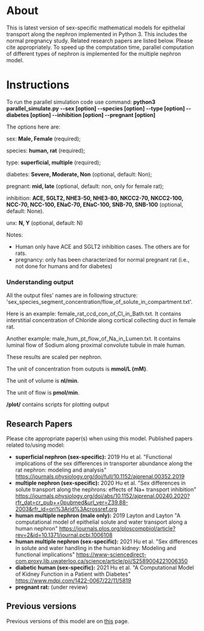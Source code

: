 # About
This is latest version of sex-specific mathematical models for epithelial transport along the nephron implemented in Python 3. This includes the normal pregnancy study. Related research papers are listed below. Please cite appropriately. To speed up the computation time, parallel computation of different types of nephron is implemented for the multiple nephron model. 

# Instructions
To run the parallel simulation code use command: **python3 parallel_simulate.py --sex [option] --species [option] --type [option] --diabetes [option] --inhibition [option] --pregnant [option]**

The options here are:

sex: **Male, Female** (required);

species: **human, rat** (required);

type: **superficial, multiple** (required);

diabetes: **Severe, Moderate, Non** (optional, default: Non);

pregnant: **mid, late** (optional, default: non, only for female rat);

inhibition: **ACE, SGLT2, NHE3-50, NHE3-80, NKCC2-70, NKCC2-100, NCC-70, NCC-100, ENaC-70, ENaC-100, SNB-70, SNB-100** (optional, default: None).

unx: **N, Y** (optional, default: N)

Notes:
* Human only have ACE and SGLT2 inhibition cases. The others are for rats.
* pregnancy: only has been characterized for normal pregnant rat (i.e., not done for humans and for diabetes)

### Understanding output

All the output files' names are in following structure: 'sex_species_segment_concentration/flow_of_solute_in_compartment.txt'. 

Here is an example: female_rat_ccd_con_of_Cl_in_Bath.txt. It contains interstitial concentration of Chloride along cortical collecting duct in female rat.

Another example: male_hum_pt_flow_of_Na_in_Lumen.txt. It contains luminal flow of Sodium along proximal convolute tubule in male human.

These results are scaled per nephron.

The unit of concentration from outputs is **mmol/L (mM)**.

The unit of volume is **nl/min**.

The unit of flow is **pmol/min**.

**/plot/** contains scripts for plotting output

## Research Papers
Please cite appropriate paper(s) when using this model.
Published papers related to/using model:

* **superficial nephron (sex-specific):** 2019 Hu et al. "Functional implications of the sex differences in transporter abundance along the rat nephron: modeling and analysis"  https://journals.physiology.org/doi/full/10.1152/ajprenal.00352.2019
* **multiple nephron (sex-specific):** 2020 Hu et al. "Sex differences in solute transport along the nephrons: effects of Na+ transport inhibition" https://journals.physiology.org/doi/abs/10.1152/ajprenal.00240.2020?rfr_dat=cr_pub++0pubmed&url_ver=Z39.88-2003&rfr_id=ori%3Arid%3Acrossref.org
* **human multiple nephron (male only):** 2019 Layton and Layton "A computational model of epithelial solute and water transport along a human nephron"  https://journals.plos.org/ploscompbiol/article?rev=2&id=10.1371/journal.pcbi.1006108
* **human multiple nephron (sex-specific):** 2021 Hu et al. "Sex differences in solute and water handling in the human kidney: Modeling and functional implications" https://www-sciencedirect-com.proxy.lib.uwaterloo.ca/science/article/pii/S2589004221006350
* **diabetic human (sex-specific):** 2021 Hu et al. "A Computational Model of Kidney Function in a Patient with Diabetes" https://www.mdpi.com/1422-0067/22/11/5819
* **pregnant rat:** (under review)

## Previous versions
Previous versions of this model are on [this](https://github.com/uwrhu) page.
